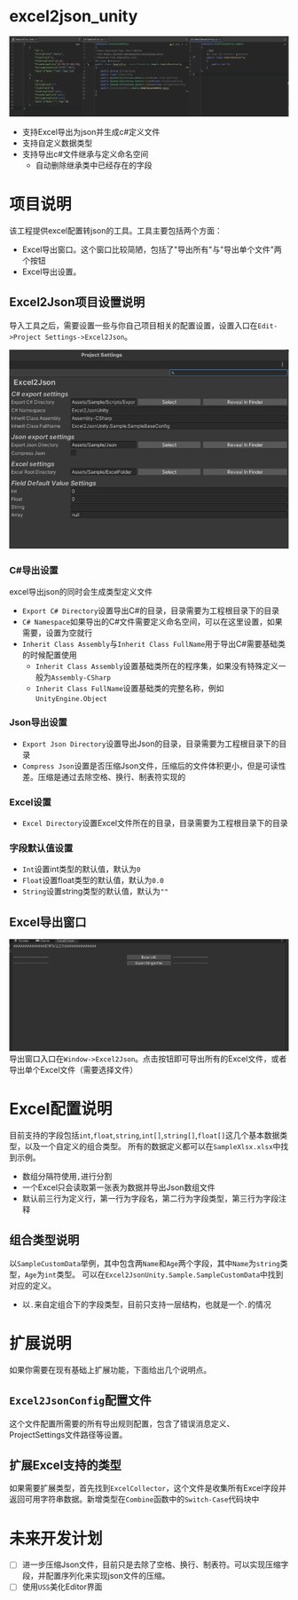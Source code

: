 # excel2json_unity
![export_sample.png](./DocAssets/export_sample.png)
- 支持Excel导出为json并生成c#定义文件
- 支持自定义数据类型
- 支持导出c#文件继承与定义命名空间
  - 自动删除继承类中已经存在的字段
# 项目说明
该工程提供excel配置转json的工具。工具主要包括两个方面：
- Excel导出窗口。这个窗口比较简陋，包括了"导出所有"与"导出单个文件"两个按钮
- Excel导出设置。
## Excel2Json项目设置说明
导入工具之后，需要设置一些与你自己项目相关的配置设置，设置入口在`Edit->Project Settings->Excel2Json`。

![project_settings](./DocAssets/project_settings.png)
### C#导出设置
excel导出json的同时会生成类型定义文件
- `Export C# Directory`设置导出C#的目录，目录需要为工程根目录下的目录
- `C# Namespace`如果导出的C#文件需要定义命名空间，可以在这里设置，如果需要，设置为空就行
- `Inherit Class Assembly`与`Inherit Class FullName`用于导出C#需要基础类的时候配置使用
  - `Inherit Class Assembly`设置基础类所在的程序集，如果没有特殊定义一般为`Assembly-CSharp`
  - `Inherit Class FullName`设置基础类的完整名称，例如`UnityEngine.Object`
### Json导出设置
- `Export Json Directory`设置导出Json的目录，目录需要为工程根目录下的目录
- `Compress Json`设置是否压缩Json文件，压缩后的文件体积更小，但是可读性差。压缩是通过去除空格、换行、制表符实现的
### Excel设置
- `Excel Directory`设置Excel文件所在的目录，目录需要为工程根目录下的目录
### 字段默认值设置
- `Int`设置int类型的默认值，默认为`0`
- `Float`设置float类型的默认值，默认为`0.0`
- `String`设置string类型的默认值，默认为`""`
## Excel导出窗口
![excel_export_window](./DocAssets/excel_export_window.png)
导出窗口入口在`Window->Excel2Json`。点击按钮即可导出所有的Excel文件，或者导出单个Excel文件（需要选择文件）
# Excel配置说明
目前支持的字段包括`int`,`float`,`string`,`int[]`,`string[]`,`float[]`这几个基本数据类型，以及一个自定义的组合类型。
所有的数据定义都可以在`SampleXlsx.xlsx`中找到示例。
- 数组分隔符使用`,`进行分割
- 一个Excel只会读取第一张表为数据并导出Json数组文件
- 默认前三行为定义行，第一行为字段名，第二行为字段类型，第三行为字段注释
## 组合类型说明
以`SampleCustomData`举例，其中包含两`Name`和`Age`两个字段，其中`Name`为`string`类型，`Age`为`int`类型。
可以在`Excel2JsonUnity.Sample.SampleCustomData`中找到对应的定义。
- 以`.`来自定组合下的字段类型，目前只支持一层结构，也就是一个`.`的情况

# 扩展说明
如果你需要在现有基础上扩展功能，下面给出几个说明点。
## `Excel2JsonConfig`配置文件
这个文件配置所需要的所有导出规则配置，包含了错误消息定义、ProjectSettings文件路径等设置。
## 扩展Excel支持的类型
如果需要扩展类型，首先找到`ExcelCollector`，这个文件是收集所有Excel字段并返回可用字符串数据。新增类型在`Combine`函数中的`Switch-Case`代码块中

# 未来开发计划
- [ ] 进一步压缩Json文件，目前只是去除了空格、换行、制表符。可以实现压缩字段，并配置序列化来实现json文件的压缩。
- [ ] 使用`USS`美化Editor界面